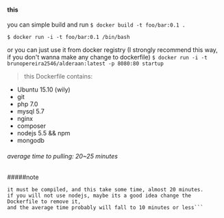 #### this 
you can simple build and run
``` $ docker build -t foo/bar:0.1 . ```

``` $ docker run -i -t foo/bar:0.1 /bin/bash ```

or you can just use it from docker registry (I strongly recommend this way, if you don't wanna make any change to dockerfile)
``` $ docker run -i -t brunopereira2546/alderaan:latest -p 8080:80 startup ```

> this Dockerfile contains:
  - Ubuntu 15.10 (wily)
  - git
  - php 7.0
  - mysql 5.7
  - nginx
  - composer
  - nodejs 5.5 && npm
  - mongodb

###### average time to pulling: 20~25 minutes

#####note
```this container uses the latest version of nodejs at this time (5.5) and for that reason, 
it must be compiled, and this take some time, almost 20 minutes.
if you will not use nodejs, maybe its a good idea change the Dockerfile to remove it,
and the average time probably will fall to 10 minutes or less```
